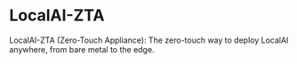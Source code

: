 # LocalAI-ZTA

LocalAI-ZTA (Zero-Touch Appliance): The zero-touch way to deploy LocalAI anywhere, from bare metal to the edge.
